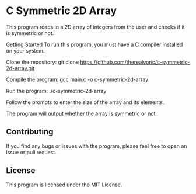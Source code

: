 # C Symmetric 2D Array

This program reads in a 2D array of integers from the user and checks if it is symmetric or not.

Getting Started
To run this program, you must have a C compiler installed on your system.

Clone the repository:
git clone https://github.com/therealvoric/c-symmetric-2d-array.git

Compile the program:
gcc main.c -o c-symmetric-2d-array

Run the program:
./c-symmetric-2d-array

Follow the prompts to enter the size of the array and its elements.

The program will output whether the array is symmetric or not.

## Contributing
If you find any bugs or issues with the program, please feel free to open an issue or pull request.

## License
This program is licensed under the MIT License.
